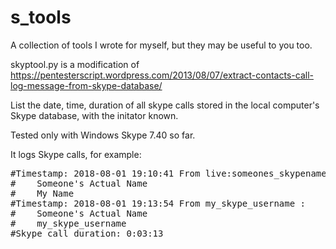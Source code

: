 # s_tools
A collection of tools I wrote for myself, but they may be useful to you too.

skyptool.py is a modification of https://pentesterscript.wordpress.com/2013/08/07/extract-contacts-call-log-message-from-skype-database/

List the date, time, duration of all skype calls stored in the local computer's Skype database, with the initator known.

Tested only with Windows Skype 7.40 so far.

It logs Skype calls, for example:
<pre>
#Timestamp: 2018-08-01 19:10:41 From live:someones_skypename :
#    <name>Someone's Actual Name</name>
#    <name>My Name</name>
#Timestamp: 2018-08-01 19:13:54 From my_skype_username :
#    <name>Someone's Actual Name</name>
#    <name>my_skype_username</name>
#Skype call duration: 0:03:13
</pre>
